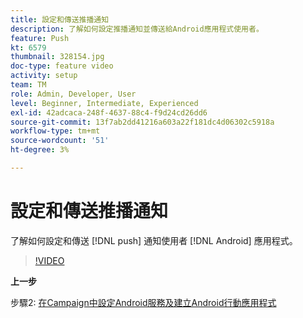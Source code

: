 ```yaml
---
title: 設定和傳送推播通知
description: 了解如何設定推播通知並傳送給Android應用程式使用者。
feature: Push
kt: 6579
thumbnail: 328154.jpg
doc-type: feature video
activity: setup
team: TM
role: Admin, Developer, User
level: Beginner, Intermediate, Experienced
exl-id: 42adcaca-248f-4637-88c4-f9d24cd26dd6
source-git-commit: 13f7ab2dd41216a603a22f181dc4d06302c5918a
workflow-type: tm+mt
source-wordcount: '51'
ht-degree: 3%

---
```


# 設定和傳送推播通知

了解如何設定和傳送 [!DNL push] 通知使用者 [!DNL Android] 應用程式。

>[!VIDEO](https://video.tv.adobe.com/v/328154?quality=12&learn=on)

**上一步**

步驟2: [在Campaign中設定Android服務及建立Android行動應用程式](/help/tutorial-getting-started-with-push-notifications-for-android/configuring-an-android-service-in-campaign.md)

